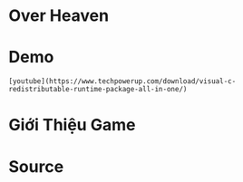 # Over Heaven

# Demo
    [youtube](https://www.techpowerup.com/download/visual-c-redistributable-runtime-package-all-in-one/)

# Giới Thiệu Game

# Source
